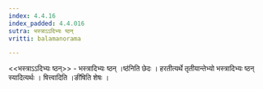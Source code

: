```yaml
---
index: 4.4.16
index_padded: 4.4.016
sutra: भस्त्राऽऽदिभ्यः ष्ठन्
vritti: balamanorama

---
```

<<भस्त्राऽ‌ऽदिभ्यः ष्ठन्>> - भस्त्रादिभ्यः ष्ठन् ।ष्ठ॑निति छेदः । हरतीत्यर्थे तृतीयान्तेभ्यो भस्त्रादिभ्यः ष्ठन् स्यादित्यर्थः । षित्त्वादिति ।ङी॑षिति शेषः । 